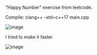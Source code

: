 "Happy Number" exercise from leetcode.

Compile: clang++ -std=c++17 main.cpp

![image](https://user-images.githubusercontent.com/80957111/198860609-d260fc85-b489-4ba9-8bf3-3ab4b0a1af2a.png)

I tried to make it faster

![image](https://user-images.githubusercontent.com/80957111/198860632-26f98853-86af-4749-94e0-2bc5d42586bf.png)
